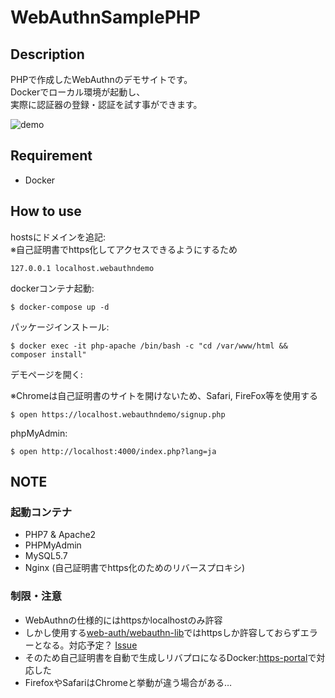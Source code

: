 # WebAuthnSamplePHP

## Description

PHPで作成したWebAuthnのデモサイトです。  
Dockerでローカル環境が起動し、  
実際に認証器の登録・認証を試す事ができます。

![demo](https://user-images.githubusercontent.com/11142740/79528309-a043a100-80a4-11ea-8052-3635d8e19b2a.gif)



## Requirement

* Docker

## How to use

hostsにドメインを追記:  
※自己証明書でhttps化してアクセスできるようにするため

```
127.0.0.1 localhost.webauthndemo
```

dockerコンテナ起動:  
```
$ docker-compose up -d
```


パッケージインストール:
```
$ docker exec -it php-apache /bin/bash -c "cd /var/www/html && composer install"
```

デモページを開く: 

※Chromeは自己証明書のサイトを開けないため、Safari, FireFox等を使用する

```
$ open https://localhost.webauthndemo/signup.php
```

phpMyAdmin: 

```
$ open http://localhost:4000/index.php?lang=ja
```


## NOTE

###  起動コンテナ

* PHP7 & Apache2
* PHPMyAdmin
* MySQL5.7
* Nginx (自己証明書でhttps化のためのリバースプロキシ)

### 制限・注意
* WebAuthnの仕様的にはhttpsかlocalhostのみ許容  
* しかし使用する[web-auth/webauthn-lib](https://github.com/web-auth/webauthn-framework/)ではhttpsしか許容しておらずエラーとなる。対応予定？ [Issue](https://github.com/web-auth/webauthn-framework/issues/125)  
* そのため自己証明書を自動で生成しリバプロになるDocker:[https-portal](https://github.com/SteveLTN/https-portal)で対応した  
* FirefoxやSafariはChromeと挙動が違う場合がある…